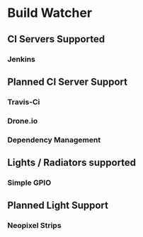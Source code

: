 # Build Watcher

## CI Servers Supported

### Jenkins

## Planned CI Server Support

### Travis-Ci

### Drone.io

### Dependency Management

## Lights / Radiators supported

### Simple GPIO

## Planned Light Support

### Neopixel Strips
